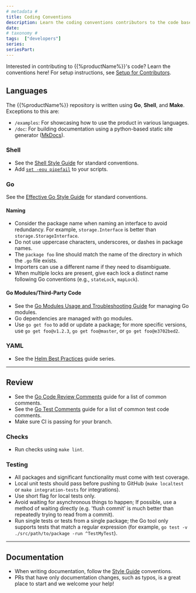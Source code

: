 ```yaml
---
# metadata # 
title: Coding Conventions
description: Learn the coding conventions contributors to the code base follow.
date: 
# taxonomy #
tags:  ["developers"]
series:
seriesPart:
--- 
```


Interested in contributing to {{%productName%}}'s code? Learn the conventions here! For setup instructions, see [Setup for Contributors](../setup).

## Languages 

The {{%productName%}} repository is written using **Go**, **Shell**, and **Make**. Exceptions to this are:

- `/examples`: For showcasing how to use the product in various languages.
- `/doc`: For building documentation using a python-based static site generator ([MkDocs](https://www.mkdocs.org/)).


### Shell

- See the [Shell Style Guide](https://google.github.io/styleguide/shellguide.html) for standard conventions. 
- Add [`set -eou pipefail`](https://explainshell.com/explain?cmd=set+-euo+pipefail) to your scripts.

### Go

See the [Effective Go Style Guide](https://go.dev/doc/effective_go) for standard conventions.

#### Naming 

- Consider the package name when naming an interface to avoid redundancy. For example, `storage.Interface` is better than `storage.StorageInterface`.
- Do not use uppercase characters, underscores, or dashes in package names.
- The `package foo` line should match the name of the directory in which the `.go` file exists.
- Importers can use a different name if they need to disambiguate.
- When multiple locks are present, give each lock a distinct name following Go conventions (e.g., `stateLock`, `mapLock`).


#### Go Modules/Third-Party Code

- See the [Go Modules Usage and Troubleshooting Guide](https://github.com/golang/go/wiki/Modules#how-to-install-and-activate-module-support) for managing Go modules.
- Go dependencies are managed with go modules.
- Use `go get foo` to add or update a package; for more specific versions, use  `go get foo@v1.2.3`, `go get foo@master`, or `go get foo@e3702bed2`.

### YAML

- See the [Helm Best Practices](https://helm.sh/docs/chart_best_practices/conventions/) guide series. 

---

## Review

- See the [Go Code Review Comments](https://github.com/golang/go/wiki/CodeReviewComments) guide for a list of common comments. 
- See the [Go Test Comments](https://github.com/golang/go/wiki/TestComments) guide for a list of common test code comments.
- Make sure CI is passing for your branch.


### Checks 

- Run checks using `make lint`. 

### Testing 

- All packages and significant functionality must come with test coverage.
- Local unit tests should pass before pushing to GitHub (`make localtest` or `make integration-tests` for integrations).
- Use short flag for local tests only. 
- Avoid waiting for asynchronous things to happen; If possible, use a method of waiting directly (e.g. 'flush commit' is much better than repeatedly trying to read from a commit).
- Run single tests or tests from a single package; the Go tool only supports tests that match a regular expression (for example, `go test -v ./src/path/to/package -run ^TestMyTest`).

---

## Documentation

- When writing documentation, follow the [Style Guide](../docs-style-guide) conventions.
- PRs that have only documentation changes, such as typos, is a great place to start and we welcome your help!

